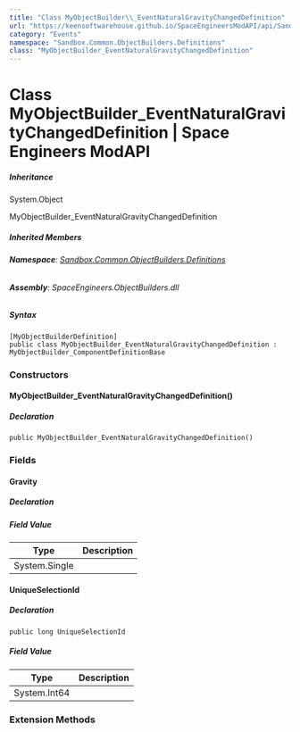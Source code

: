 ```yaml
---
title: "Class MyObjectBuilder\\_EventNaturalGravityChangedDefinition"
url: "https://keensoftwarehouse.github.io/SpaceEngineersModAPI/api/Sandbox.Common.ObjectBuilders.Definitions.MyObjectBuilder_EventNaturalGravityChangedDefinition.html"
category: "Events"
namespace: "Sandbox.Common.ObjectBuilders.Definitions"
class: "MyObjectBuilder_EventNaturalGravityChangedDefinition"
---
```


# Class MyObjectBuilder\_EventNaturalGravityChangedDefinition | Space Engineers ModAPI

##### Inheritance

System.Object

MyObjectBuilder\_EventNaturalGravityChangedDefinition

##### Inherited Members

###### **Namespace**: [Sandbox.Common.ObjectBuilders.Definitions](https://keensoftwarehouse.github.io/SpaceEngineersModAPI/api/Sandbox.Common.ObjectBuilders.Definitions.html)

###### **Assembly**: SpaceEngineers.ObjectBuilders.dll

##### Syntax

```
[MyObjectBuilderDefinition]
public class MyObjectBuilder_EventNaturalGravityChangedDefinition : MyObjectBuilder_ComponentDefinitionBase
```

### Constructors

#### MyObjectBuilder\_EventNaturalGravityChangedDefinition()

##### Declaration

```
public MyObjectBuilder_EventNaturalGravityChangedDefinition()
```

### Fields

#### Gravity

##### Declaration

##### Field Value

| Type | Description |
| --- | --- |
| System.Single |     |

#### UniqueSelectionId

##### Declaration

```
public long UniqueSelectionId
```

##### Field Value

| Type | Description |
| --- | --- |
| System.Int64 |     |

### Extension Methods